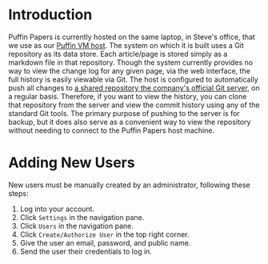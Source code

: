<!-- TITLE: Administration -->
<!-- SUBTITLE: Directions for administering the Puffin Papers -->

# Introduction
Puffin Papers is currently hosted on the same laptop, in Steve's office, that we use as our [Puffin VM host](puffin-vm-host).  The system on which it is built uses a Git repository as its data store.  Each article/page is stored simply as a markdown file in that repository.  Though the system currently provides no way to view the change log for any given page, via the web interface, the full history is easily viewable via Git.  The host is configured to automatically push all changes to [a shared repository the company's official Git server](http://10.1.1.220/list-of-git-repositories#puffinpapers-git), on a regular basis.  Therefore, if you want to view the history, you can clone that repository from the server and view the commit history using any of the standard Git tools.  The primary purpose of pushing to the server is for backup, but it does also serve as a convenient way to view the repository without needing to connect to the Puffin Papers host machine.
# Adding New Users
New users must be manually created by an administrator, following these steps:

1. Log into your account.
2. Click `Settings` in the navigation pane.
3. Click `Users` in the navigation pane.
4. Click `Create/Authorize User` in the top right corner.
5. Give the user an email, password, and public name.
6. Send the user their credentials to log in.
